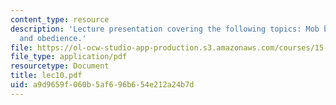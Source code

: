 ```yaml
---
content_type: resource
description: 'Lecture presentation covering the following topics: Mob behavior, conformity,
  and obedience.'
file: https://ol-ocw-studio-app-production.s3.amazonaws.com/courses/15-301-managerial-psychology-laboratory-fall-2004/a9d9659f060b5af696b654e212a24b7d_lec10.pdf
file_type: application/pdf
resourcetype: Document
title: lec10.pdf
uid: a9d9659f-060b-5af6-96b6-54e212a24b7d
---
```

